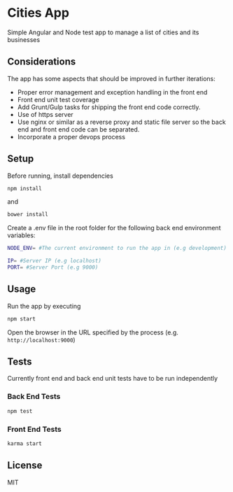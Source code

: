 # Cities App
Simple Angular and Node test app to manage a list of cities and its businesses

## Considerations
The app has some aspects that should be improved in further iterations:
 * Proper error management and exception handling in the front end
 * Front end unit test coverage
 * Add Grunt/Gulp tasks for shipping the front end code correctly.
 * Use of https server
 * Use nginx or similar as a reverse proxy and static file server so the back end and front end code can be separated.
 * Incorporate a proper devops process

## Setup
Before running, install dependencies
```sh
npm install
```
and
```sh
bower install
```
Create a .env file in the root folder for the following back end environment variables:
```sh
NODE_ENV= #The current environment to run the app in (e.g development)

IP= #Server IP (e.g localhost)
PORT= #Server Port (e.g 9000)
```
## Usage

Run the app by executing
```sh
npm start
```
Open the browser in the URL specified by the process (e.g. `http://localhost:9000`)

## Tests

Currently front end and back end unit tests have to be run independently
### Back End Tests
```sh
npm test
```
### Front End Tests
```sh
karma start
```

## License

MIT
